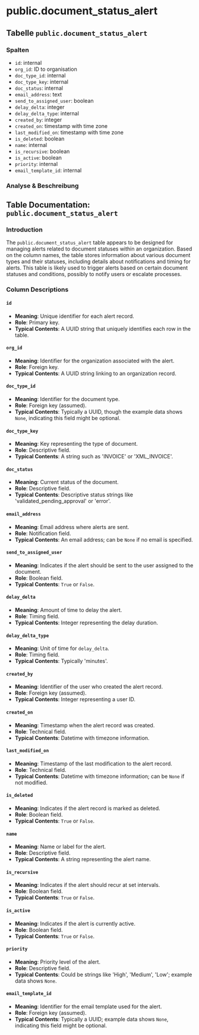 # public.document\_status\_alert

## Tabelle `public.document_status_alert`

### Spalten

* `id`: internal
* `org_id`: ID to organisation
* `doc_type_id`: internal
* `doc_type_key`: internal
* `doc_status`: internal
* `email_address`: text
* `send_to_assigned_user`: boolean
* `delay_delta`: integer
* `delay_delta_type`: internal
* `created_by`: integer
* `created_on`: timestamp with time zone
* `last_modified_on`: timestamp with time zone
* `is_deleted`: boolean
* `name`: internal
* `is_recursive`: boolean
* `is_active`: boolean
* `priority`: internal
* `email_template_id`: internal

### Analyse & Beschreibung

## Table Documentation: `public.document_status_alert`

### Introduction

The `public.document_status_alert` table appears to be designed for managing alerts related to document statuses within an organization. Based on the column names, the table stores information about various document types and their statuses, including details about notifications and timing for alerts. This table is likely used to trigger alerts based on certain document statuses and conditions, possibly to notify users or escalate processes.

### Column Descriptions

#### `id`

* **Meaning**: Unique identifier for each alert record.
* **Role**: Primary key.
* **Typical Contents**: A UUID string that uniquely identifies each row in the table.

#### `org_id`

* **Meaning**: Identifier for the organization associated with the alert.
* **Role**: Foreign key.
* **Typical Contents**: A UUID string linking to an organization record.

#### `doc_type_id`

* **Meaning**: Identifier for the document type.
* **Role**: Foreign key (assumed).
* **Typical Contents**: Typically a UUID, though the example data shows `None`, indicating this field might be optional.

#### `doc_type_key`

* **Meaning**: Key representing the type of document.
* **Role**: Descriptive field.
* **Typical Contents**: A string such as 'INVOICE' or 'XML\_INVOICE'.

#### `doc_status`

* **Meaning**: Current status of the document.
* **Role**: Descriptive field.
* **Typical Contents**: Descriptive status strings like 'validated\_pending\_approval' or 'error'.

#### `email_address`

* **Meaning**: Email address where alerts are sent.
* **Role**: Notification field.
* **Typical Contents**: An email address; can be `None` if no email is specified.

#### `send_to_assigned_user`

* **Meaning**: Indicates if the alert should be sent to the user assigned to the document.
* **Role**: Boolean field.
* **Typical Contents**: `True` or `False`.

#### `delay_delta`

* **Meaning**: Amount of time to delay the alert.
* **Role**: Timing field.
* **Typical Contents**: Integer representing the delay duration.

#### `delay_delta_type`

* **Meaning**: Unit of time for `delay_delta`.
* **Role**: Timing field.
* **Typical Contents**: Typically 'minutes'.

#### `created_by`

* **Meaning**: Identifier of the user who created the alert record.
* **Role**: Foreign key (assumed).
* **Typical Contents**: Integer representing a user ID.

#### `created_on`

* **Meaning**: Timestamp when the alert record was created.
* **Role**: Technical field.
* **Typical Contents**: Datetime with timezone information.

#### `last_modified_on`

* **Meaning**: Timestamp of the last modification to the alert record.
* **Role**: Technical field.
* **Typical Contents**: Datetime with timezone information; can be `None` if not modified.

#### `is_deleted`

* **Meaning**: Indicates if the alert record is marked as deleted.
* **Role**: Boolean field.
* **Typical Contents**: `True` or `False`.

#### `name`

* **Meaning**: Name or label for the alert.
* **Role**: Descriptive field.
* **Typical Contents**: A string representing the alert name.

#### `is_recursive`

* **Meaning**: Indicates if the alert should recur at set intervals.
* **Role**: Boolean field.
* **Typical Contents**: `True` or `False`.

#### `is_active`

* **Meaning**: Indicates if the alert is currently active.
* **Role**: Boolean field.
* **Typical Contents**: `True` or `False`.

#### `priority`

* **Meaning**: Priority level of the alert.
* **Role**: Descriptive field.
* **Typical Contents**: Could be strings like 'High', 'Medium', 'Low'; example data shows `None`.

#### `email_template_id`

* **Meaning**: Identifier for the email template used for the alert.
* **Role**: Foreign key (assumed).
* **Typical Contents**: Typically a UUID; example data shows `None`, indicating this field might be optional.
